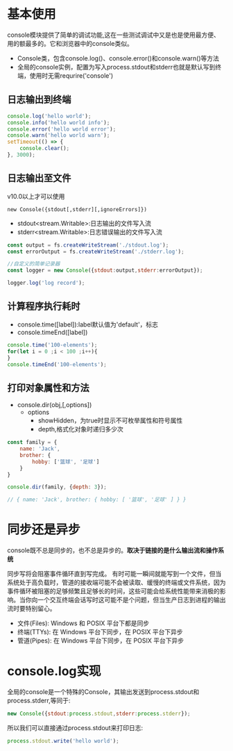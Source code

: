 <!--
 * @Description: 
 * @Author: johe.huang
 * @Date: 2020-05-07 23:48:48
 -->
# 基本使用
console模块提供了简单的调试功能,这在一些测试调试中又是也是使用最方便、用的额最多的。它和浏览器中的console类似。

- Console类，包含console.log()、console.error()和console.warn()等方法
- 全局的console实例，配置为写入process.stdout和stderr也就是默认写到终端，使用时无需requrire('console')

## 日志输出到终端
```javascript
console.log('hello world');
console.info('hello world info');
console.error('hello world error');
console.warn('hello world warn');
setTimeout(() => {
    console.clear();
}, 3000);
```

## 日志输出至文件
v10.0以上才可以使用
```
new Console({stdout[,stderr][,ignoreErrors]})
```
- stdout<stream.Writable>:日志输出的文件写入流
- stderr<stream.Writable>:日志错误输出的文件写入流

```javascript
const output = fs.createWriteStream('./stdout.log');
const errorOutput = fs.createWriteStream('./stderr.log');

//自定义的简单记录器
const logger = new Console({stdout:output,stderr:errorOutput});

logger.log('log record');

```

## 计算程序执行耗时
- console.time([label]):label默认值为'default'，标志
- console.timeEnd([label])
```javascript
console.time('100-elements');
for(let i = 0 ;i < 100 ;i++){
}
console.timeEnd('100-elements');

```

## 打印对象属性和方法
- console.dir(obj,[,options])
    - options
        - showHidden，为true时显示不可枚举属性和符号属性
        - depth,格式化对象时递归多少次

```javascript
const family = {
    name: 'Jack',
    brother: {
        hobby: ['篮球', '足球']
    }
}

console.dir(family, {depth: 3});

// { name: 'Jack', brother: { hobby: [ '篮球', '足球' ] } }


```

# 同步还是异步
console既不总是同步的，也不总是异步的。**取决于链接的是什么输出流和操作系统**

同步写将会阻塞事件循环直到写完成。 有时可能一瞬间就能写到一个文件，但当系统处于高负载时，管道的接收端可能不会被读取、缓慢的终端或文件系统，因为事件循环被阻塞的足够频繁且足够长的时间，这些可能会给系统性能带来消极的影响。当你向一个交互终端会话写时这可能不是个问题，但当生产日志到进程的输出流时要特别留心。

- 文件(Files): Windows 和 POSIX 平台下都是同步
- 终端(TTYs): 在 Windows 平台下同步，在 POSIX 平台下异步
- 管道(Pipes): 在 Windows 平台下同步，在 POSIX 平台下异步

# console.log实现
全局的console是一个特殊的Console，其输出发送到process.stdout和process.stderr,等同于:
```javascript
new Console({stdout:process.stdout,stderr:process.stderr});
```
所以我们可以直接通过process.stdout来打印日志:
```javascript
process.stdout.write('hello world');
```